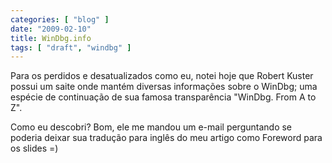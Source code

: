 ```yaml
---
categories: [ "blog" ]
date: "2009-02-10"
title: WinDbg.info
tags: [ "draft", "windbg" ]
---
```

Para os perdidos e desatualizados como eu, notei hoje que Robert Kuster possui um saite onde mantém diversas informações sobre o WinDbg; uma espécie de continuação de sua famosa transparência "WinDbg. From A to Z".

Como eu descobri? Bom, ele me mandou um e-mail perguntando se poderia deixar sua tradução para inglês do meu artigo como Foreword para os slides =)

